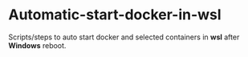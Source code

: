 # Automatic-start-docker-in-wsl
Scripts/steps to auto start docker and selected containers in **wsl** after **Windows** reboot. 
